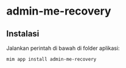 # admin-me-recovery

## Instalasi

Jalankan perintah di bawah di folder aplikasi:

```
mim app install admin-me-recovery
```
